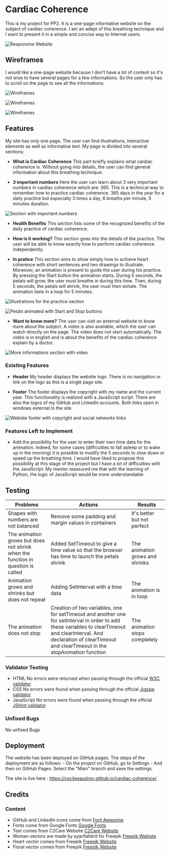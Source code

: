 # Cardiac Coherence
This is my project for PP2. It is a one-page informative website on the subject of cardiac coherence. I am an adept of this breathing technique and I want to present it in a simple and concise way to Internet users.

![Responsive Website](assets/screenshots/responsive-website.png)

## Wireframes
I would like a one-page website because I don't have a lot of content so it's not wise to have several pages for a few informations. So the user only has to scroll on the page to see all the informations. 

![Wireframes](assets/screenshots/wireframe1.jpg)

![Wireframes](assets/screenshots/wireframe2.jpg)

![Wireframes](assets/screenshots/wireframe3.jpg)

## Features
My site has only one page. The user can find illustrations, interactive elements as well as informative text. My page is divided into several sections:

- __What is Cardiac Coherence__
This part briefly explains what cardiac coherence is. Without going into details, the user can find general information about this breathing technique.

- __3 important numbers__
Here the user can learn about 3 very important numbers in cardiac coherence which are: 365. This is a technical way to remember how to practice cardiac coherence. 365 days in the year for a daily practice but especially 3 times a day, 6 breaths per minute, 5 minutes duration. 

![Section with important numbers](assets/screenshot/numbers.png)

- __Health Benefits__
This section lists some of the recognized benefits of the daily practice of cardiac coherence.

- __How is it working?__
This section goes into the details of the practice. The user will be able to know exactly how to perform cardiac coherence independently. 

- __In pratice__
This section aims to show simply how to achieve heart coherence with short sentences and two drawings to illustrate.
Moreover, an animation is present to guide the user during his practice. By pressing the Start button the animation starts. During 5 seconds, the petals will grow, the user must breathe in during this time. Then, during 5 seconds, the petals will shrink, the user must then exhale. The animation lasts in a loop for 5 minutes. 

![Illustrations for the practice section](assets/screenshot/woman.png)

![Petals animated with Start and Stop buttons](assets/screenshot/animation-petals.png)

- __Want to know more?__
The user can visit an external website to know more about the subject. A video is also available, which the user can watch directly on the page. The video does not start automatically. The video is in english and is about the benefits of the cardiac coherence explain by a doctor.

![More informations section with video](assets/screenshot/information-video.png)

### Existing Features

- __Header__
My header displays the website logo. There is no navigation or link on the logo as this is a single page site.

- __Footer__
The footer displays the copyright with my name and the current year. This functionality is realized with a JavaScript script.
There are also the logos of my GitHub and LinkedIn accounts. Both links open in windows external to the site.

![Webiste footer with copyright and social networks links](assets/screenshot/footer.png)

### Features Left to Implement
- Add the possibility for the user to enter their own time data for the animation. Indeed, for some cases (difficulties to fall asleep or to wake up in the morning) it is possible to modify the 5 seconds to slow down or speed up the breathing time.
I would have liked to propose this possibility at this stage of the project but I have a lot of difficulties with the JavaScript. My mentor reassured me that with the learning of Python, the logic of JavaScript would be more understandable.

## Testing
| Problems                                                                        | Actions                                                                                                                                                                                                                         | Results                         |
|---------------------------------------------------------------------------------|---------------------------------------------------------------------------------------------------------------------------------------------------------------------------------------------------------------------------------|---------------------------------|
| Shapes with numbers are not balanced                                            | Remove some padding and margin values in containers                                                                                                                                                                             | It's better but not perfect     |
| The animation grows but does not shrink when the function in question is called | Added SetTimeout to give a time value so that the browser has time to launch the petals shrink                                                                                                                                  | The animation grows and shrinks |
| Animation grows and shrinks but does not repeat                                 | Adding SetInterval with a time data                                                                                                                                                                                             | The animation is in loop        |
| The animation does not stop                                                     | Creation of two variables, one for setTimeout and another one for setInterval in order to add these variables to clearTimeout and clearInterval. And declaration of clearTimeout and clearTimeout in the stopAnimation function | The animation stops completely  |

### Validator Testing
- HTML
No errors were returned when passing through the official [W3C validator](https://validator.w3.org/nu/)
- CSS
No errors were found when passing through the official [Jigsaw validator](https://jigsaw.w3.org/css-validator/)
- JavaScript
No errors were found when passing through the official [JSHint validator](https://jshint.com/)

### Unfixed Bugs
No unfixed Bugs

## Deployment
The website has been deployed on GitHub pages. The steps of the deployment are as follows:
	- On the project on GitHub, go to Settings
	- And then on GitHub Pages. Select the "Main" branch and save the settings.

The site is live here : https://cecilegaudron.github.io/cardiac-coherence/

## Credits

### Content
- GitHub and LinkedIn icons come from [Font Awesome](https://fontawesome.com/)
- Fonts come from Google Fonts [Google Fonts](https://fonts.google.com/)
- Text comes from C2Care Website [C2Care Website](https://www.c2.care/en/cardiac-coherence/)
- Woman vectors are made by syarifahbrit for Freepik [Freepik Webiste](https://fr.freepik.com/vecteurs-libre/femmes-qui-font-exercices-respiratoires-inspirent-expirent-pour-soulagement-calme-du-stress_12849230.htm#query=cardiaque&position=9&from_view=search&track=sph)
- Heart vector comes from Freepik [Freepik Website](https://fr.freepik.com/vecteurs-libre/ensemble-illustration-coeur-dessine-main_9866239.htm#query=coeur&position=32&from_view=search&track=sph)
- Floral vector comes from Freepik [Freepik Website](https://fr.freepik.com/vecteurs-libre/collection-elements-floraux-feuilles_1019890.htm#query=p%C3%A9tale&position=5&from_view=search&track=sph)

